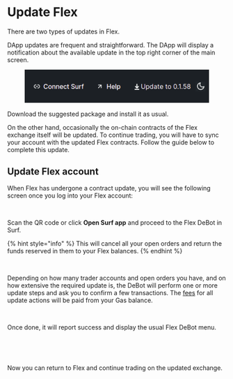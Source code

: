 # Update Flex

There are two types of updates in Flex.

DApp updates are frequent and straightforward. The DApp will display a notification about the available update in the top right corner of the main screen.&#x20;

<figure><img src="../.gitbook/assets/upd.png" alt=""><figcaption></figcaption></figure>

Download the suggested package and install it as usual.

On the other hand, occasionally the on-chain contracts of the Flex exchange itself will be updated. To continue trading, you will have to sync your account with the updated Flex contracts. Follow the guide below to complete this update.

## Update Flex account

When Flex has undergone a contract update, you will see the following screen once you log into your Flex account:

<figure><img src="../.gitbook/assets/0058.png" alt=""><figcaption></figcaption></figure>

Scan the QR code or click **Open Surf app** and proceed to the Flex DeBot in Surf.

{% hint style="info" %}
This will cancel all your open orders and return the funds reserved in them to your Flex balances.
{% endhint %}

<figure><img src="../.gitbook/assets/0066.png" alt=""><figcaption></figcaption></figure>

Depending on how many trader accounts and open orders you have, and on how extensive the required update is, the DeBot will perform one or more update steps and ask you to confirm a few transactions. The [fees](../specifications/flex-fees.md#update-fees) for all update actions will be paid from your Gas balance.

<figure><img src="../.gitbook/assets/0067.png" alt=""><figcaption></figcaption></figure>

Once done, it will report success and display the usual Flex DeBot menu.

<figure><img src="../.gitbook/assets/0065.png" alt=""><figcaption></figcaption></figure>

<figure><img src="../.gitbook/assets/0062.png" alt=""><figcaption></figcaption></figure>

Now you can return to Flex and continue trading on the updated exchange.
